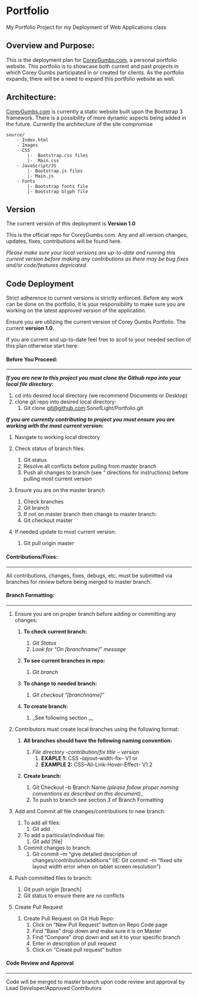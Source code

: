 # Portfolio
My Portfolio Project for my Deployment of Web Applications class

## Overview and Purpose:


This is the deployment plan for [CoreyGumbs.com](http://wwww.CoreyGumbs.com), a personal portfolio website.  This portfolio is to showcase both current and past projects in which Corey Gumbs participated in or created for clients. As the portfolio expands, there will be a need to expand this portfolio website as well.

## Architecture:

 [CoreyGumbs.com](http://wwww.CoreyGumbs.com) is currently a static website built upon the Bootstrap 3 framework.  There is a possibility of more dynamic aspects being added in the future. Currently the architecture of the site compromise
 
    source/
        - Index.html
        - Images
        - CSS
            |-  Bootstrap.css files
            |-  Main.css
        - JavaScript/JS
            |- Bootstrap.js files
            |- Main.js
        - Fonts 
            |- Bootstrap fonts file
            |- Bootstrap Glyph file


## Version

The current version of this deployment is **Version 1.0**

This is the official repo for CoreyGumbs.com. Any and all version changes, updates, fixes, contributions will be found here. 

*Please make sure your local versions are up-to-date and running this current version before making any contributions as there may be bug fixes and/or code/features depricated.*

## Code Deployment

Strict adherence to current versions is strictly enforced. Before any work can be done on the portfolio, it is your responsibility to make sure you are working on the latest approved version of the application. 

Ensure you are utilizing the current version of Corey Gumbs Portfolio. The current **version  1.0**. 

If you are current and up-to-date feel free to scoll to your needed section of this plan otherwise start here:

#### Before You Proceed:
---

**_If you are new to this project you must clone the Github repo into your local file directory:_**

1. cd into desired local directory (we recommend Documents or Desktop)
2. clone git repo into desired local directory:
    1. Git clone git@github.com:SonofLight/Portfolio.git

**_If you are currently contributing to project you must ensure you are working with the most current version:_**

1. Navigate to working local directory

2. Check status of branch files: 
    1. Git status
    2. Resolve all conflicts before pulling from master branch
    3. Push all changes to branch (see “ directions for instructions) before pulling most current version
    
3. Ensure you are on the master branch
    1. Check branches
    2. Git branch
    3. If not on master branch then change to master branch:
    4. Git checkout master

4. If needed update to most current version:
    1. Git pull origin master

#### Contributions/Fixes:
---

All contributions, changes, fixes, debugs, etc. must be submitted via branches for review before being merged to master branch. 

#### Branch Formatting:
---

1.  Ensure you are on proper branch before adding or committing any changes:
    1.  **To check current branch:** 
        1.  _Git Status_
        2.  _Look for “On [branchname]” message_
    2. **To see current branches in repo:**
        1. _Git branch_
    3. **To change to needed branch:**
        1. _Git checkout “[branchname]”_
        
    4. **To create branch:**
        1. _See following section __ 
    
2.  Contributors must create local branches using the following format:
    1.  **All branches should have the following naming convention:**
        1.  _File directory -contribution/fix title – version_
            1. **EXAPLE 1:**  CSS –layout-width-fix– V1 or 
            2. **EXAMPLE 2:** CSS–All-Link-Hover-Effect- V1.2
    
    2.  **Create branch:**
        1.  Git Checkout –b Branch Name _(please follow proper naming conventions as described on this document)__
        2. To push to branch see section 3 of Branch Formatting
        
3.  Add and Commit all file changes/contributions to new branch:
    1.  To add all files:
        1.  Git add .
    2.  To add a particular/individual file:
        1.  Git add [file]
    3.  Commit changes to branch:
        1.  Git commit –m “give detailed description of changes/contribution/additions”   (IE: Git commit –m “fixed site layout width error when on tablet screen resolution”)
    
4.  Push committed files to branch:
    1.  Git push origin  [branch]
    2.  Git status to ensure there are no conflicts
    
5.  Create Pull Request
    1.  Create Pull Request on Git Hub Repo:
        1. Click on “New Pull Request” button on Repo Code page
        2. Find “Base” drop down and make sure it is on Master
        3. Find “Compare” drop down and set it to your specific branch
        4. Enter in description of pull request 
        5. Click on “Create pull request” button

#### Code Review and Approval
---
Code will be merged to master branch upon code review and approval by Lead Developer/Approved Contributors


